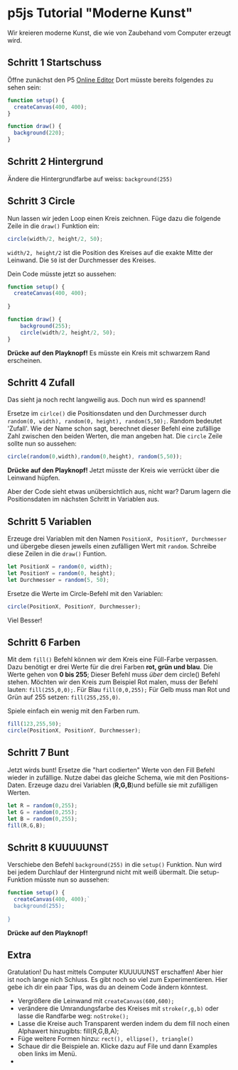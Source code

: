# p5js Tutorial "Moderne Kunst"  #

Wir kreieren moderne Kunst, die wie von Zaubehand vom Computer erzeugt wird.

## Schritt 1 Startschuss ##

Öffne zunächst den P5 [Online Editor](https://editor.p5js.org/)
Dort müsste bereits folgendes zu sehen sein:
```javascript
function setup() {
  createCanvas(400, 400);
}

function draw() {
  background(220);
}
```
## Schritt 2 Hintergrund ## 

Ändere die Hintergrundfarbe auf weiss: `background(255)`

## Schritt 3 Circle ## 


Nun lassen wir jeden Loop einen Kreis zeichnen. Füge dazu die folgende Zeile in die `draw()` Funktion ein:
```javascript
circle(width/2, height/2, 50);
```
`width/2, height/2` ist die Position des Kreises auf die exakte Mitte der Leinwand. Die `50` ist der Durchmesser des Kreises.

Dein Code müsste jetzt so aussehen:

```javascript
function setup() {
  createCanvas(400, 400);
   
}

function draw() { 
    background(255);
    circle(width/2, height/2, 50);
}
```
__Drücke auf den Playknopf!__ Es müsste ein Kreis mit schwarzem Rand erscheinen.

 ## Schritt 4 Zufall ## 

Das sieht ja noch recht langweilig aus. Doch nun wird es spannend!  

Ersetze im `cirlce()` die Positionsdaten und den Durchmesser durch `random(0, width), random(0, height), random(5,50);`.
Random bedeutet 'Zufall'. Wie der Name schon sagt, berechnet dieser Befehl eine zufällige Zahl zwischen den beiden Werten, die man angeben hat. Die `circle` Zeile sollte nun so aussehen: 
```javascript
circle(random(0,width),random(0,height), random(5,50));
```
__Drücke auf den Playknopf!__ Jetzt müsste der Kreis wie verrückt über die Leinwand hüpfen.

Aber der Code sieht etwas unübersichtlich aus, nicht war? Darum lagern die Positionsdaten im nächsten Schritt in Variablen aus. 

 ## Schritt 5 Variablen ## 

Erzeuge drei Variablen mit den Namen `PositionX, PositionY, Durchmesser` und übergebe diesen jeweils einen zufälligen Wert mit `random`. Schreibe diese Zeilen in die `draw()` Funtion. 

```javascript
let PositionX = random(0, width);
let PositionY = random(0, height);
let Durchmesser = random(5, 50);
```

Ersetze die Werte im Circle-Befehl mit den Variablen:
```javascript
circle(PositionX, PositionY, Durchmesser);
```
Viel Besser!

 ## Schritt 6 Farben ## 

Mit dem `fill()` Befehl können wir dem Kreis eine Füll-Farbe verpassen. Dazu benötigt er drei Werte für die drei Farben __rot, grün und blau__. Die Werte gehen von __0 bis 255__;
Dieser Befehl muss _über_ dem circle() Befehl stehen. Möchten wir den Kreis zum Beispiel Rot malen, muss der Befehl lauten: `fill(255,0,0);`. Für Blau `fill(0,0,255);` Für Gelb muss man Rot und Grün auf 255 setzen: `fill(255,255,0)`. 

Spiele einfach ein wenig mit den Farben rum.
```javascript
fill(123,255,50);
circle(PositionX, PositionY, Durchmesser);
```

 ## Schritt 7 Bunt ## 

Jetzt wirds bunt! Ersetze die "hart codierten" Werte von den Fill Befehl wieder in zufällige. Nutze dabei das gleiche Schema, wie mit den Positions-Daten. Erzeuge dazu drei Variablen (__R,G,B__)und befülle sie mit zufälligen Werten. 
```javascript
let R = random(0,255);
let G = random(0,255);
let B = random(0,255);
fill(R,G,B);
```
 ## Schritt 8 KUUUUUNST ## 

Verschiebe den Befehl `background(255)` in die `setup()` Funktion. Nun wird bei jedem Durchlauf der Hintergrund nicht mit weiß übermalt.
Die setup-Funktion müsste nun so aussehen:
```javascript
function setup() {
  createCanvas(400, 400);`
  background(255);
   
}
```

__Drücke auf den Playknopf!__

## Extra ##
Gratulation! Du hast mittels Computer KUUUUUNST erschaffen! Aber hier ist noch lange nich Schluss. Es gibt noch so viel zum Experimentieren. Hier gebe ich dir ein paar Tips, was du an deinem Code ändern könntest.
* Vergrößere die Leinwand mit `createCanvas(600,600);`
* verändere die Umrandungsfarbe des Kreises mit `stroke(r,g,b)` oder lasse die Randfarbe weg: `noStroke();`
* Lasse die Kreise auch Transparent werden indem du dem fill noch einen Alphawert hinzugibts: fill(R,G,B,A);
* Füge weitere Formen hinzu: `rect(), ellipse(), triangle()`
* Schaue dir die Beispiele an. Klicke dazu auf File und dann Examples oben links im Menü.
* 